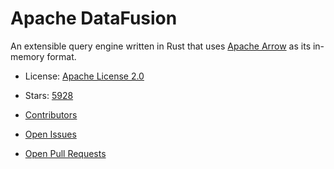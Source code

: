 # Apache DataFusion

An extensible query engine written in Rust that uses [Apache Arrow](https://github.com/apache/arrow) as its in-memory format.


- License: [Apache License 2.0](https://spdx.org/licenses/Apache-2.0.html)
- Stars: [5928](https://github.com/apache/datafusion/stargazers)


- [Contributors](https://github.com/apache/datafusion/graphs/contributors)
- [Open Issues](https://github.com/apache/datafusion/issues?q=sort%3Aupdated-desc+is%3Aissue+is%3Aopen)
- [Open Pull Requests](https://github.com/apache/datafusion/pulls?q=sort%3Aupdated-desc+is%3Apr+is%3Aopen)
